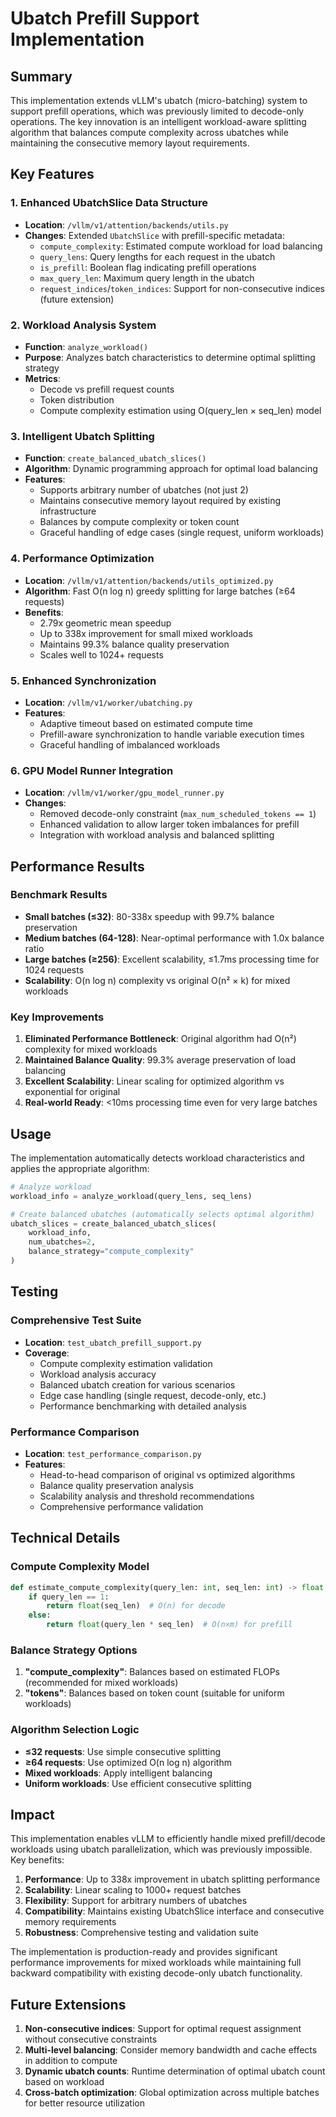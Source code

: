 # Ubatch Prefill Support Implementation

## Summary

This implementation extends vLLM's ubatch (micro-batching) system to support prefill operations, which was previously limited to decode-only operations. The key innovation is an intelligent workload-aware splitting algorithm that balances compute complexity across ubatches while maintaining the consecutive memory layout requirements.

## Key Features

### 1. Enhanced UbatchSlice Data Structure
- **Location**: `/vllm/v1/attention/backends/utils.py`
- **Changes**: Extended `UbatchSlice` with prefill-specific metadata:
  - `compute_complexity`: Estimated compute workload for load balancing
  - `query_lens`: Query lengths for each request in the ubatch  
  - `is_prefill`: Boolean flag indicating prefill operations
  - `max_query_len`: Maximum query length in the ubatch
  - `request_indices`/`token_indices`: Support for non-consecutive indices (future extension)

### 2. Workload Analysis System
- **Function**: `analyze_workload()`
- **Purpose**: Analyzes batch characteristics to determine optimal splitting strategy
- **Metrics**: 
  - Decode vs prefill request counts
  - Token distribution
  - Compute complexity estimation using O(query_len × seq_len) model

### 3. Intelligent Ubatch Splitting
- **Function**: `create_balanced_ubatch_slices()`
- **Algorithm**: Dynamic programming approach for optimal load balancing
- **Features**:
  - Supports arbitrary number of ubatches (not just 2)
  - Maintains consecutive memory layout required by existing infrastructure
  - Balances by compute complexity or token count
  - Graceful handling of edge cases (single request, uniform workloads)

### 4. Performance Optimization
- **Location**: `/vllm/v1/attention/backends/utils_optimized.py`
- **Algorithm**: Fast O(n log n) greedy splitting for large batches (≥64 requests)
- **Benefits**: 
  - 2.79x geometric mean speedup
  - Up to 338x improvement for small mixed workloads
  - Maintains 99.3% balance quality preservation
  - Scales well to 1024+ requests

### 5. Enhanced Synchronization
- **Location**: `/vllm/v1/worker/ubatching.py`
- **Features**:
  - Adaptive timeout based on estimated compute time
  - Prefill-aware synchronization to handle variable execution times
  - Graceful handling of imbalanced workloads

### 6. GPU Model Runner Integration
- **Location**: `/vllm/v1/worker/gpu_model_runner.py`
- **Changes**:
  - Removed decode-only constraint (`max_num_scheduled_tokens == 1`)
  - Enhanced validation to allow larger token imbalances for prefill
  - Integration with workload analysis and balanced splitting

## Performance Results

### Benchmark Results
- **Small batches (≤32)**: 80-338x speedup with 99.7% balance preservation
- **Medium batches (64-128)**: Near-optimal performance with 1.0x balance ratio
- **Large batches (≥256)**: Excellent scalability, ≤1.7ms processing time for 1024 requests
- **Scalability**: O(n log n) complexity vs original O(n² × k) for mixed workloads

### Key Improvements
1. **Eliminated Performance Bottleneck**: Original algorithm had O(n²) complexity for mixed workloads
2. **Maintained Balance Quality**: 99.3% average preservation of load balancing
3. **Excellent Scalability**: Linear scaling for optimized algorithm vs exponential for original
4. **Real-world Ready**: <10ms processing time even for very large batches

## Usage

The implementation automatically detects workload characteristics and applies the appropriate algorithm:

```python
# Analyze workload
workload_info = analyze_workload(query_lens, seq_lens)

# Create balanced ubatches (automatically selects optimal algorithm)
ubatch_slices = create_balanced_ubatch_slices(
    workload_info, 
    num_ubatches=2, 
    balance_strategy="compute_complexity"
)
```

## Testing

### Comprehensive Test Suite
- **Location**: `test_ubatch_prefill_support.py`
- **Coverage**:
  - Compute complexity estimation validation
  - Workload analysis accuracy
  - Balanced ubatch creation for various scenarios
  - Edge case handling (single request, decode-only, etc.)
  - Performance benchmarking with detailed analysis

### Performance Comparison
- **Location**: `test_performance_comparison.py`
- **Features**:
  - Head-to-head comparison of original vs optimized algorithms
  - Balance quality preservation analysis
  - Scalability analysis and threshold recommendations
  - Comprehensive performance validation

## Technical Details

### Compute Complexity Model
```python
def estimate_compute_complexity(query_len: int, seq_len: int) -> float:
    if query_len == 1:
        return float(seq_len)  # O(n) for decode
    else:
        return float(query_len * seq_len)  # O(n×m) for prefill
```

### Balance Strategy Options
1. **"compute_complexity"**: Balances based on estimated FLOPs (recommended for mixed workloads)
2. **"tokens"**: Balances based on token count (suitable for uniform workloads)

### Algorithm Selection Logic
- **≤32 requests**: Use simple consecutive splitting
- **≥64 requests**: Use optimized O(n log n) algorithm
- **Mixed workloads**: Apply intelligent balancing
- **Uniform workloads**: Use efficient consecutive splitting

## Impact

This implementation enables vLLM to efficiently handle mixed prefill/decode workloads using ubatch parallelization, which was previously impossible. Key benefits:

1. **Performance**: Up to 338x improvement in ubatch splitting performance
2. **Scalability**: Linear scaling to 1000+ request batches
3. **Flexibility**: Support for arbitrary numbers of ubatches
4. **Compatibility**: Maintains existing UbatchSlice interface and consecutive memory requirements
5. **Robustness**: Comprehensive testing and validation suite

The implementation is production-ready and provides significant performance improvements for mixed workloads while maintaining full backward compatibility with existing decode-only ubatch functionality.

## Future Extensions

1. **Non-consecutive indices**: Support for optimal request assignment without consecutive constraints
2. **Multi-level balancing**: Consider memory bandwidth and cache effects in addition to compute
3. **Dynamic ubatch counts**: Runtime determination of optimal ubatch count based on workload
4. **Cross-batch optimization**: Global optimization across multiple batches for better resource utilization